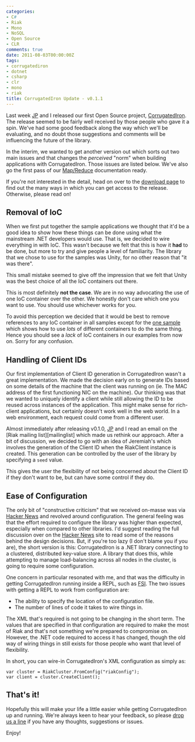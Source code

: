 ```yaml
---
categories:
- C#
- Riak
- Mono
- NoSQL
- Open Source
- CLR
comments: true
date: 2011-08-03T00:00:00Z
tags:
- corrugatediron
- dotnet
- csharp
- clr
- mono
- riak
title: CorrugatedIron Update - v0.1.1
---
```


Last week [JP][] and I released our first Open Source project, [CorrugatedIron][]. The release seemed to be fairly well received by those people who gave it a spin. We've had some good feedback along the way which we'll be evaluating, and no doubt those suggestions and comments will be influencing the future of the library.

In the interim, we wanted to get another version out which sorts out two main issues and that changes the _perceived_ "norm" when building applications with CorrugatedIron. Those issues are listed below. We've also go the first pass of our [Map/Reduce][] documentation ready.

If you're not interested in the detail, head on over to the [download page][downloads] to find out the many ways in which you can get access to the release. Otherwise, please read on!

<!--more-->

## Removal of IoC ##

When we first put together the sample applications we thought that it'd be a good idea to show how these things can be done using what the mainstream .NET developers would use. That is, we decided to wire everything in with IoC. This wasn't because we felt that this is how it **had** to be done, but more to try and give people a level of familiarity. The library that we chose to use for the samples was Unity, for no other reason that "it was there".

This small mistake seemed to give off the impression that we felt that Unity was the best choice of all the IoC containers out there.

This is most definitely **not the case**. We are in no way advocating the use of one IoC container over the other. We honestly don't care which one you want to use. You should use whichever works for you.

To avoid this perception we decided that it would be best to remove references to any IoC container in all samples except for the [one sample][IoCSample] which shows how to use _lots_ of different containers to do the same thing. Hence you should see a _lack_ of IoC containers in our examples from now on. Sorry for any confusion.

## Handling of Client IDs ##

Our first implementation of Client ID generation in CorrugatedIron wasn't a great implementation. We made the decision early on to generate IDs based on some details of the machine that the client was running on (ie. The MAC address of the first functioning NIC on the machine). Our thinking was that we wanted to uniquely identify a client while still allowing the ID to be reused across instances of the application. This might make sense for rich-client applications, but certainly doesn't work well in the web world. In a web environment, each request could come from a different user.

Almost immediately after releasing v0.1.0, [JP][] and I read an email on the [Riak mailing list][mailinglist] which made us rethink our approach. After a bit of discussion, we decided to go with an idea of Jeremiah's which involves the generation of the Client ID when the RiakClient instance is created. This generation can be controlled by the user of the library by specifying a `seed` value.

This gives the user the flexibility of not being concerned about the Client ID if they don't want to be, but can have some control if they do.

## Ease of Configuration ##

The only bit of "constructive criticism" that we received on-masse was via [Hacker News][] and revolved around configuration. The general feeling was that the effort required to configure the library was higher than expected, especially when compared to other libraries. I'd suggest reading the full discussion over on the [Hacker News][] site to read some of the reasons behind the design decisions. But, if you're too lazy (I don't blame you if you are), the short version is this: CorrugatedIron is a .NET library connecting to a clustered, distributed key-value store. A library that does this, while attempting to manage load-balancing across all nodes in the cluster, is going to require some configuration.

One concern in particular resonated with me, and that was the difficulty in getting CorrugatedIron running inside a REPL, such as [FSI][]. The two issues with getting a REPL to work from configuration are:

* The ability to specify the location of the configuration file.
* The number of lines of code it takes to wire things in.

The XML that's required is not going to be changing in the short term. The values that are specified in that configuration are required to make the most of Riak and that's not something we're prepared to compromise on. However, the .NET code required to access it has changed, though the old way of wiring things in still exists for those people who want that level of flexibility.

In short, you can wire-in CorrugatedIron's XML configuration as simply as:

```
var cluster = RiakCluster.FromConfig("riakConfig");
var client = cluster.CreateClient();
```

## That's it! ##

Hopefully this will make your life a little easier while getting CorrugatedIron up and running. We're always keen to hear your feedback, so please [drop us a line][contact] if you have any thoughts, suggestions or issues.

Enjoy!

  [contact]: https://github.com/DistributedNonsense/CorrugatedIron "CorrugatedIron @ Github"
  [FSI]: http://www.fsharphelp.com/Interactive.aspx "F# interactive"
  [Hacker News]: http://news.ycombinator.com/item?id=2799823 "CI on Hacker News"
  [Map/Reduce]: http://corrugatediron.org/documentation/MapReduce.html "Map/Reduce"
  [Corrugatediron]: http://corrugatediron.org/ "CorrugatedIron"
  [JP]: http://facility9.com/ "Jeremiah Peschka"
  [v0.1.1]: https://github.com/DistributedNonsense/CorrugatedIron/tree/v0.1.1 "CorrugatedIron v0.1.1"
  [downloads]: http://corrugatediron.org/downloads.html "Downloads page"
  [IoCSample]: https://github.com/DistributedNonsense/CorrugatedIron.Samples/tree/master/VisualStudio2010/Sample "IoC Sample Project"
